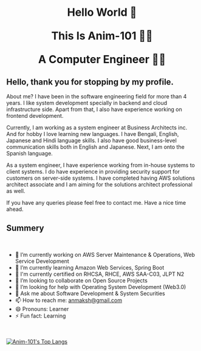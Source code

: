 <h1 align="center">

Hello World 👋

This Is Anim-101 :astronaut:
  
A Computer Engineer  :technologist:

</h1>

<h2>  Hello, thank you for stopping by my profile. </h2>
<p>
About me? I have been in the software engineering field for more than 4 years. I like system development specially in backend and cloud infrastructure side. Apart from that, I also have experience working on frontend development. 

Currently, I am working as a system engineer at Business Architects inc. And for hobby I love learning new languages. I have Bengali, English, Japanese and Hindi language skills. I also have good business-level communication skills both in English and Japanese. Next, I am onto the Spanish language.

As a system engineer, I have experience working from in-house systems to client systems. I do have experience in providing security support for customers on server-side systems. I have completed having AWS solutions architect associate and I am aiming for the solutions architect professional as well.

If you have any queries please feel free to contact me.
Have a nice time ahead.
</p>

<h2> Summery </h2>

<br>

- 🔭 I’m currently working on AWS Server Maintenance & Operations, Web Service Development
- 🌱 I’m currently learning Amazon Web Services, Spring Boot
- :book: I'm currently certified on RHCSA, RHCE, AWS SAA-C03, JLPT N2
- 👯 I’m looking to collaborate on Open Source Projects
- 🤔 I’m looking for help with Operating System Development (Web3.0)
- 💬 Ask me about Software Development & System Securities
- 📫 How to reach me: anmaksh@gmail.com
- 😄 Pronouns: Learner
- ⚡ Fun fact: Learning

</br>

[![Anim-101's Top Langs](https://github-readme-stats.vercel.app/api/top-langs/?username=anim-101&layout=compact&langs_count=10)](https://github.com/anim-101/github-readme-stats)    

